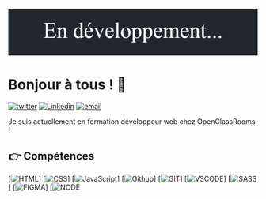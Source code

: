 ![banner](./banner_dark.png)

# Bonjour à tous ! 👋

<a href='https://twitter.com/CyrilBDev' target="_blank"><img alt='twitter' src='https://img.shields.io/twitter/url?style=social&url=https%3A%2F%2Ftwitter.com%2Fwildagsx'/></a>
<a href='https://www.linkedin.com/in/cyril-bourdon-379a67245/' target="_blank"><img alt='Linkedin' src='https://img.shields.io/badge/linkedin--lightgrey?style=social&logo=linkedin'/></a>
<a href='' target="_blank"><img src="https://camo.githubusercontent.com/9bedef4156efd09bae55875f0607fb2da681fdc631aae7b23b1a77a6d603bd5f/68747470733a2f2f696d672e736869656c64732e696f2f62616467652f656d61696c2d2d6c69676874677265793f7374796c653d736f6369616c266c6f676f3d676d61696c" alt="email" data-canonical-src="https://img.shields.io/badge/email--lightgrey?style=social&amp;logo=gmail" style="max-width: 100%;"></a>

Je suis actuellement en formation développeur web chez OpenClassRooms !

## 👉 Compétences

[![HTML](https://img.shields.io/badge/HTML-%23FFac45.svg?&style=for-the-badge&logo=html5&logoColor=white&color=orange)]
[![CSS](https://img.shields.io/badge/CSS-%23FFac45.svg?&style=for-the-badge&logo=css3&logoColor=white&color=blue)]
[![JavaScript](https://img.shields.io/badge/JAVASCRIPT-%23FFac45.svg?&style=for-the-badge&logo=javascript&logoColor=white&color=yellow)]
[![Github](http://img.shields.io/badge/github-%231877F2.svg?&style=for-the-badge&logo=github&logoColor=white&color=black)]
[![GIT](https://img.shields.io/badge/GIT-E44C30?style=for-the-badge&logo=git&logoColor=white)]
[![VSCODE](https://img.shields.io/badge/Visual_Studio_Code-0078D4?style=for-the-badge&logo=visual%20studio%20code&logoColor=white)]
[![SASS](https://img.shields.io/badge/Sass-CC6699?style=for-the-badge&logo=sass&logoColor=white)]
[![FIGMA](https://img.shields.io/badge/figma-%23F24E1E.svg?style=for-the-badge&logo=figma&logoColor=white)]
[![NODE](https://img.shields.io/badge/Node.js-100000?style=for-the-badge&logo=node.js&logoColor=white&labelColor=43853d&color=43853d)


